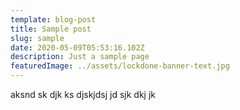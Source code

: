```yaml
---
template: blog-post
title: Sample post
slug: sample
date: 2020-05-09T05:53:16.102Z
description: Just a sample page
featuredImage: ../assets/lockdone-banner-text.jpg
---
```


aksnd sk djk ks djskjdsj jd sjk dkj jk

